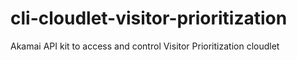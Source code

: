 # cli-cloudlet-visitor-prioritization
Akamai API kit to access and control Visitor Prioritization cloudlet
